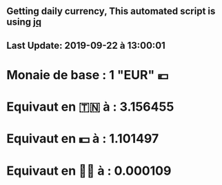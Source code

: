## Getting daily currency, This automated script is using [jq](https://stedolan.github.io/jq/)
## Last Update:  2019-09-22 à 13:00:01
 # Monaie de base : 1 "EUR" 💶 
 # Equivaut en 🇹🇳 à :  3.156455 
 # Equivaut en 💵 à : 1.101497
 # Equivaut en 🐱‍💻 à :  0.000109
